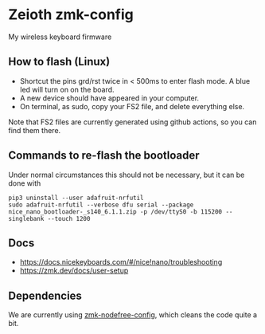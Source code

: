 # Zeioth zmk-config
My wireless keyboard firmware

## How to flash (Linux)

* Shortcut the pins grd/rst twice in < 500ms to enter flash mode. A blue led will turn on on the board.
* A new device should have appeared in your computer.
* On terminal, as sudo, copy your FS2 file, and delete everything else.

Note that FS2 files are currently generated using github actions, so you can find them there.

## Commands to re-flash the bootloader
Under normal circumstances this should not be necessary, but it can be done with

    pip3 uninstall --user adafruit-nrfutil
    sudo adafruit-nrfutil --verbose dfu serial --package nice_nano_bootloader-_s140_6.1.1.zip -p /dev/ttyS0 -b 115200 --singlebank --touch 1200


## Docs

* https://docs.nicekeyboards.com/#/nice!nano/troubleshooting
* https://zmk.dev/docs/user-setup

## Dependencies
We are currently using [zmk-nodefree-config](https://github.com/urob/zmk-nodefree-config#international-characters), which cleans the code quite a bit.

